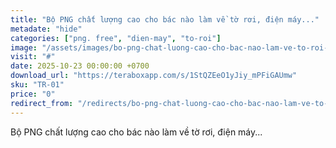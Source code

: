 ```yaml
---
title: "Bộ PNG chất lượng cao cho bác nào làm về tờ rơi, điện máy..."
metadate: "hide"
categories: ["png. free", "dien-may", "to-roi"]
image: "/assets/images/bo-png-chat-luong-cao-cho-bac-nao-lam-ve-to-roi-dien-may.jpg"
visit: "#"
date: 2025-10-23 00:00:00 +0700
download_url: "https://teraboxapp.com/s/1StQZEeO1yJiy_mPFiGAUmw"
sku: "TR-01"
price: "0"
redirect_from: "/redirects/bo-png-chat-luong-cao-cho-bac-nao-lam-ve-to-roi-dien-may"
---
```

Bộ PNG chất lượng cao cho bác nào làm về tờ rơi, điện máy...
